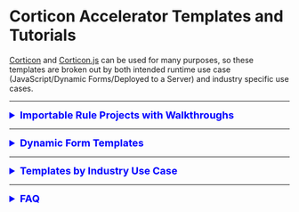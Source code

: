 # Corticon Accelerator Templates and Tutorials

[Corticon](https://www.progress.com/corticon) and [Corticon.js](https://www.progress.com/corticon-js) can be used for many purposes, so these templates are broken out by both intended runtime use case (JavaScript/Dynamic Forms/Deployed to a Server) and industry specific use cases. 

---

<div class="accordion">

<details>
<summary style=" font-weight: bold; font-size: large; color: 0000ff">Importable Rule Projects with Walkthroughs</summary>

### All Rule Project Templates

#### [Calculate Compound Interest](templates/Calculate-Compound-Interest/README.md)

#### [Commission Calculations](templates/Commission-Calculations/README.md)

#### [Hazardous Gas First Order Decay](templates/Hazardous-Gas/README.md)

#### [IPv4 Validation](templates/IPv4-Validation/README.md)

#### [Matchmaking](templates/Matchmaking/README.md)

#### [Oyster Harvesting](templates/Oyster-Harvesting/README.md)

#### [Postage Calculation](templates/Postage-Calculation/README.md).

#### [Sunrise Sunset REST API](templates/Sunrise-Sunset-REST-API/README.md)

#### [Who will be the heir to the throne](templates/Who-is-Heir-to-throne/README.md)

#### [Who won the race](templates/Who-Won-The-Race/README.md)


#### [Work Scheduling Outside of Weekends and Holidays](templates/Working-Days/README.md)


#### [Pharmaceutical Dosing](templates/Pharmaceutical-Dosing/README.md)


#### [Cargo Shipping](templates/Iterating-Collections/README.md)

</div>

<hr>

<div class="accordion">

<details>
<summary style=" font-weight: bold; font-size: large; color: 0000ff">Dynamic Form Templates</summary>

  Rule Project templates for use in Corticon.js Studio, and generated into a JavaScript Decision Function driving client-side dynamic form behavior

#### [Car Insurance Application](templates/Car-Insurance/README.md)
#### [Registration for a conference](templates/Conference-Registration/README.md)
#### [Country State City Selector](templates/Country-State-City-Selector/README.md)
#### [Type 2 Diabetes Risk](templates/Diabetes-Risk-Score-(Type-2)/README.md)
#### [What's wrong with my plant?](templates/Plant-Clinic/README.md)
#### [Select Vehicle Model based on make, year based on both](Select-Vehicle-Model-Make-Year/README.md)
#### [Calculate Income Tax Bill](templates/US-2021-Income-Tax-Calculator/README.md)

</details>

<hr>

<details>
<summary style="font-weight: bold; font-size: large; color: 0000ff">Templates by Industry Use Case</summary>

  <h3>Clinical Decision Support</h3>
  *  <a href="templates/Pharmaceutical-Dosing/README.md">Pharmaceutical Dosing</a> 

<h3>Financial Services</h3>
  *  <a href="templates/Calculate-Compound-Interest/README.md">Calculate Compound Interest</a> 
</details>
<hr>

<details>
<summary style="font-weight: bold; font-size: large; color: 0000ff">FAQ</summary>
<br>
<details>

<summary> How do I import a rule project into Corticon Studio or Corticon.js Studio? </summary>

<div align="left">
    
<iframe width="560" height="315" src="https://www.youtube.com/embed/J4Mizdn3cEk" title="YouTube video player" frameborder="0" allow="accelerometer; autoplay; clipboard-write; encrypted-media; gyroscope; picture-in-picture; web-share" allowfullscreen></iframe>
 
 </div>

</details>

